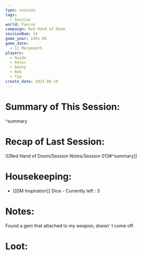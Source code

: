 ```yaml
---
type: session
tags:
  - Session
world: Faerun
campaign: Red Hand of Doom
sessionNum: 14
game_year: 1491 DR
game_date:
  - 11 Marpenoth
players:
  - Guido
  - Peter
  - Danny
  - Rob
  - Tim
create_date: 2023-08-19
---
```


# Summary of This Session:

^summary

# Recap of Last Session:
![[Red Hand of Doom/Session Notes/Session 013#^summary]]

# Housekeeping:
- [[DM Inspiration]] Dice - Currently left : 3
# Notes:
Found a gem that attached to my weapon, doesn' t come off.

# Loot:
